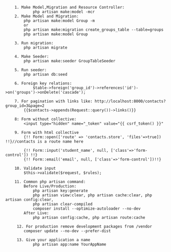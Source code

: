         1. Make Model,Migration and Resource Controller:
                php artisan make:model -mcr
        2. Make Model and Migration:
        	php artisan make:model Group -m
        	or
        	php artisan make:migration create_groups_table --table=groups
        	php artisan make:model Group
        
        3. Run migration:
        	php artisan migrate
        
        4. Make Seeder:
        	php artisan make:seeder GroupTableSeeder
        
        5. Run seeder:
        	php artisan db:seed
        
        6. Foreign key relations:
        		$table->foreign('group_id')->references('id')->on('groups')->onDelete('cascade');
        
        7. For pagination with links like: http://localhost:8000/contacts?group_id=3&page=2
        	{{$contacts->appends(Request::query())->links()}}
        
        8: Form without collective:
        	<input type="hidden" name="_token" value="{{ csrf_token() }}"
        
        9. Form with html collective
        	{!! Form::open(['route' => 'contacts.store', 'files'=>true]) !!}//contacts is a route name here
        
        	{!! Form::input('student_name', null, ['class'=>'form-control']) !!}
        	{!! Form::email('email', null, ['class'=>'form-control'])!!}
        
        10. Validate input
            $this->validate($request, $rules);
            
        11. Common php artisan command:
            Before Live/Production:
                php artisan key:generate    
                php artisan view:clear, php artisan cache:clear, php artisan config:clear,             
                php artisan clear-compiled
                composer install --optimize-autoloader --no-dev
            After Live:            
                php artisan config:cache, php artisan route:cache
                   
         12. For production remove development packages from /vendor   
            composer update --no-dev --prefer-dist
            
         13. Give your application a name
                php artisan app:name YourAppName
